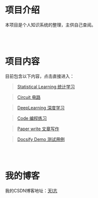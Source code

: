 # **项目介绍**

本项目是个人知识系统的整理，主供自己查阅。
<p>
<br>
 <br>
</p>

# **项目内容**

目前包含以下内容，点击直接进入：

> [Statistical Learning 统计学习](statistical_learning/README.md)

> [Circuit 电路](Circuit/README.md) 

> [DeepLearning 深度学习](DeepLearning/README.md) 

> [Code 编程练习](Code/README.md) 

> [Paper write 文章写作](Paper_write/README.md) 

>  <a href="http://115.159.24.45:3000/docsify_demo/">Docsify Demo 测试用例</a>

<p>
<br>
 <br>
</p>


# **我的博客**

我的CSDN博客地址：[天l志](https://blog.csdn.net/qq_38347393)
